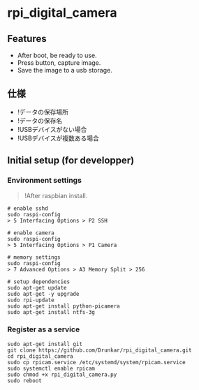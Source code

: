 # rpi_digital_camera

## Features

- After boot, be ready to use.
- Press button, capture image.
- Save the image to a usb storage.


## 仕様
- !データの保存場所
- !データの保存名
- !USBデバイスがない場合
- !USBデバイスが複数ある場合


## Initial setup (for developper)

### Environment settings

> !After raspbian install.

```
# enable sshd
sudo raspi-config
> 5 Interfacing Options > P2 SSH

# enable camera
sudo raspi-config
> 5 Interfacing Options > P1 Camera

# memory settings
sudo raspi-config
> 7 Advanced Options > A3 Memory Split > 256

# setup dependencies
sudo apt-get update
sudo apt-get -y upgrade
sudo rpi-update
sudo apt-get install python-picamera
sudo apt-get install ntfs-3g
```

### Register as a service

```
sudo apt-get install git
git clone https://github.com/Drunkar/rpi_digital_camera.git
cd rpi_digital_camera
sudo cp rpicam.service /etc/systemd/system/rpicam.service
sudo systemctl enable rpicam
sudo chmod +x rpi_digital_camera.py
sudo reboot
```
